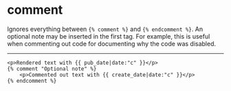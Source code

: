 # comment

Ignores everything between `{% comment %}` and `{% endcomment %}`. An optional note may be inserted in the first tag. For example, this is useful when commenting out code for documenting why the code was disabled.

---

```htmldjango
<p>Rendered text with {{ pub_date|date:"c" }}</p>
{% comment "Optional note" %}
    <p>Commented out text with {{ create_date|date:"c" }}</p>
{% endcomment %}
```
